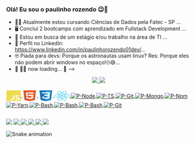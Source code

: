 ### Olá! Eu sou o paulinho rozendo 😉🤘

- 👨‍💻 Atualmente estou cursando Ciências de Dados pela Fatec - SP ...
- 🖥️ Concluí 2 bootcamps com aprendizado em Fullstack Development ...
- 👀 Estou em busca de um estágio e/ou trabalho na área de TI ...
- 🔗 Perfil no LinkedIn: https://www.linkedin.com/in/paulinhorozendo01dev/...
- 🤓 Piada para devs: Porque os astronautas usam linux? Res: Porque eles não podem abrir windows no espaço!🙄😅...
- 🚧 👷‍♂️ now loading... 🚧
-->
<div align="center">
  <a href="https://github.com/paulinhorozendo">
  <img height="180em" src="https://github-readme-stats.vercel.app/api?username=paulinhorozendo&show_icons=true&theme=calm&include_all_commits=true&count_private=true"/>
  <img height="180em" src="https://github-readme-stats.vercel.app/api/top-langs/?username=paulinhorozendo&layout=compact&langs_count=7&theme=flag-india"/>
</div>
<div style="display: inline_block"><br>
  <img align="center" alt="P-Js" height="30" width="40" src="https://raw.githubusercontent.com/devicons/devicon/master/icons/javascript/javascript-plain.svg">
   <img align="center" alt="P-HTML" height="30" width="40" src="https://raw.githubusercontent.com/devicons/devicon/master/icons/html5/html5-original.svg">
  <img align="center" alt="P-CSS" height="30" width="40" src="https://raw.githubusercontent.com/devicons/devicon/master/icons/css3/css3-original.svg">
  <img align="center" alt="P-React" height="30" width="40" src="https://raw.githubusercontent.com/devicons/devicon/master/icons/react/react-original.svg">
  <img align="center" alt="P-Node" height="30" width="40" src="https://cdn.jsdelivr.net/gh/devicons/devicon/icons/nodejs/nodejs-original.svg">
  <img align="center" alt="P-TS" height="30" width="40" src="https://cdn.jsdelivr.net/gh/devicons/devicon/icons/typescript/typescript-original.svg">
  <img align="center" alt="P-Git" height="30" width="40" src="https://cdn.jsdelivr.net/gh/devicons/devicon/icons/git/git-original.svg" />
  <img align="center" alt="P-Mongo" height="30" width="40" src="https://cdn.jsdelivr.net/gh/devicons/devicon/icons/mongodb/mongodb-original.svg">
  <img align="center" alt="P-Npm" height="30" width="40" src="https://cdn.jsdelivr.net/gh/devicons/devicon/icons/npm/npm-original-wordmark.svg" />
  <img align="center" alt="P-Yarn" height="30" width="40" src="https://cdn.jsdelivr.net/gh/devicons/devicon/icons/yarn/yarn-original.svg">
  <img align="center" alt="P-Bash" height="30" width="40" src="https://cdn.jsdelivr.net/gh/devicons/devicon/icons/bash/bash-original.svg">
  <img align="center" alt="P-Bash" height="30" width="40" src="https://cdn.jsdelivr.net/gh/devicons/devicon/icons/github/github-original.svg">
  <img align="center" alt="P-Bash" height="30" width="40" src="https://cdn.jsdelivr.net/gh/devicons/devicon/icons/google/google-original.svg">
  <img align="center" alt="P-Git" height="30" width="40" src="https://cdn.jsdelivr.net/gh/devicons/devicon/icons/vscode/vscode-original-wordmark.svg">
</div>
  
  ##
 
<div> 
 	
  <a href="https://discord.com" target="_blank"><img src="https://img.shields.io/badge/Discord-7289DA?style=for-the-badge&logo=discord&logoColor=white" target="_blank"></a> 
  <a href="https://www.linkedin.com/in/paulinhorozendo01dev/-45875016a" target="_blank"><img 
  src="https://img.shields.io/badge/-LinkedIn-%230077B5?style=for-the-badge&logo=linkedin&logoColor=white" target="_blank">
  <a href="https://gmail.com" target="_blank"><img src="https://img.shields.io/badge/Gmail-D14836?style=for-the-badge&logo=gmail&logoColor=white" />
  <a href="https://" target="_blank"><img src="https://img.shields.io/badge/WhatsApp-25D366?style=for-the-badge&logo=whatsapp&logoColor=white" />
  <a href="https://" target="_blank"><img src="https://img.shields.io/badge/Instagram-E4405F?style=for-the-badge&logo=instagram&logoColor=white" />
  <a href="https://" target="_blank"><img src="https://img.shields.io/badge/GitHub-100000?style=for-the-badge&logo=github&logoColor=white" />
  </a> 
 
   ![Snake animation](https://github.com/paulinhorozendo/paulinhorozendo/blob/output/github-contribution-grid-snake.svg)
 
</div>
